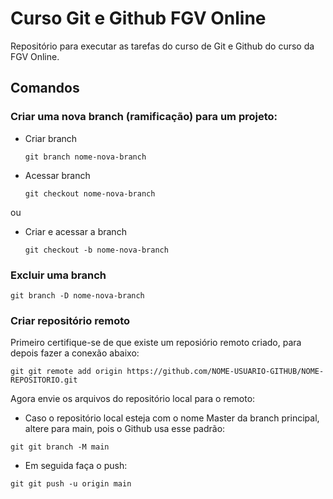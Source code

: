 # Curso Git e Github FGV Online

Repositório para executar as tarefas do curso de Git e Github do curso da FGV Online.

## Comandos

### Criar uma nova branch (ramificação) para um projeto:

- Criar branch

  ```shell
  git branch nome-nova-branch
  ```

- Acessar branch

  ```shell
  git checkout nome-nova-branch
  ```

ou

- Criar e acessar a branch

  ```shell
  git checkout -b nome-nova-branch
  ```

### Excluir uma branch

```shell
git branch -D nome-nova-branch
```

### Criar repositório remoto

Primeiro certifique-se de que existe um reposiório remoto criado, para depois fazer a conexão abaixo:

```shell
git git remote add origin https://github.com/NOME-USUARIO-GITHUB/NOME-REPOSITORIO.git
```

Agora envie os arquivos do repositório local para o remoto:

- Caso o repositório local esteja com o nome Master da branch principal, altere para main, pois o Github usa esse padrão:

```shell
git git branch -M main
```

- Em seguida faça o push:

```shell
git git push -u origin main
```